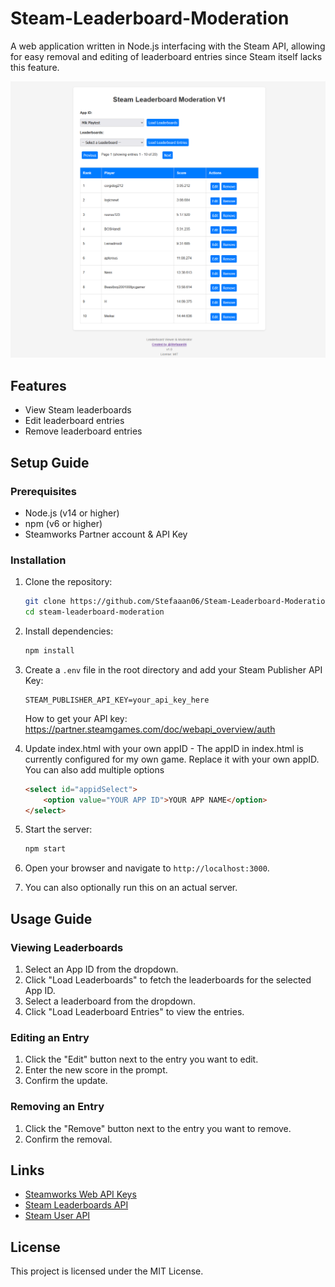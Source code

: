 # Steam-Leaderboard-Moderation

A web application written in Node.js interfacing with the Steam API, allowing for easy removal and editing of leaderboard entries since Steam itself lacks this feature.

![showcase.png](img/showcase.png)
## Features

- View Steam leaderboards
- Edit leaderboard entries
- Remove leaderboard entries

## Setup Guide

### Prerequisites

- Node.js (v14 or higher)
- npm (v6 or higher)
- Steamworks Partner account & API Key

### Installation

1. Clone the repository:
    ```sh
    git clone https://github.com/Stefaaan06/Steam-Leaderboard-Moderation.git
    cd steam-leaderboard-moderation
    ```

2. Install dependencies:
    ```sh
    npm install
    ```

3. Create a `.env` file in the root directory and add your Steam Publisher API Key:
    ```env
    STEAM_PUBLISHER_API_KEY=your_api_key_here
    ```
    How to get your API key: https://partner.steamgames.com/doc/webapi_overview/auth


4. Update index.html with your own appID - 
   The appID in index.html is currently configured for my own game. Replace it with your own appID. You can also add multiple options
    ```html
    <select id="appidSelect">
        <option value="YOUR APP ID">YOUR APP NAME</option>
    </select>
    ```

5. Start the server:
    ```sh
    npm start
    ```

6. Open your browser and navigate to `http://localhost:3000`.


7. You can also optionally run this on an actual server. 

## Usage Guide


### Viewing Leaderboards

1. Select an App ID from the dropdown.
2. Click "Load Leaderboards" to fetch the leaderboards for the selected App ID.
3. Select a leaderboard from the dropdown.
4. Click "Load Leaderboard Entries" to view the entries.

### Editing an Entry

1. Click the "Edit" button next to the entry you want to edit.
2. Enter the new score in the prompt.
3. Confirm the update.

### Removing an Entry

1. Click the "Remove" button next to the entry you want to remove.
2. Confirm the removal.

## Links

- [Steamworks Web API Keys](https://partner.steamgames.com/doc/webapi_overview)
- [Steam Leaderboards API](https://partner.steamgames.com/doc/webapi/ISteamLeaderboards)
- [Steam User API](https://partner.steamgames.com/doc/webapi/ISteamUser)
## License

This project is licensed under the MIT License.
